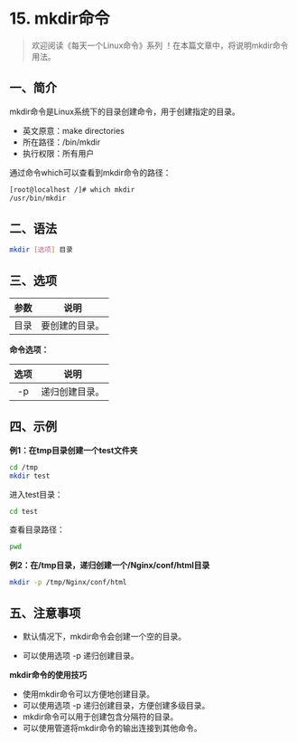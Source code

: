 # 15. mkdir命令



> 欢迎阅读《每天一个Linux命令》系列 ！在本篇文章中，将说明mkdir命令用法。

## 一、简介

mkdir命令是Linux系统下的目录创建命令，用于创建指定的目录。

- 英文原意：make directories
- 所在路径：/bin/mkdir
- 执行权限：所有用户

通过命令which可以查看到mkdir命令的路径：
```bash
[root@localhost /]# which mkdir
/usr/bin/mkdir
```


## 二、语法

```bash
mkdir [选项] 目录
```



## 三、选项

| 参数 |      说明      |
| :--: | :------------: |
| 目录 | 要创建的目录。 |

**命令选项：**

| 选项 |      说明      |
| :--: | :------------: |
|  -p  | 递归创建目录。 |



## 四、示例

**例1：在tmp目录创建一个test文件夹**

```bash
cd /tmp
mkdir test
```

进入test目录：
```bash
cd test
```
查看目录路径：
```bash
pwd
```

**例2：在/tmp目录，递归创建一个/Nginx/conf/html目录**

```bash
mkdir -p /tmp/Nginx/conf/html
```



## 五、注意事项

- 默认情况下，mkdir命令会创建一个空的目录。

- 可以使用选项 -p 递归创建目录。

  



**mkdir命令的使用技巧**

- 使用mkdir命令可以方便地创建目录。
- 可以使用选项 -p 递归创建目录，方便创建多级目录。
- mkdir命令可以用于创建包含分隔符的目录。
- 可以使用管道将mkdir命令的输出连接到其他命令。